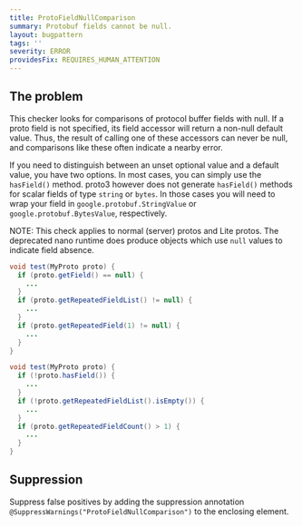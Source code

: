 ```yaml
---
title: ProtoFieldNullComparison
summary: Protobuf fields cannot be null.
layout: bugpattern
tags: ''
severity: ERROR
providesFix: REQUIRES_HUMAN_ATTENTION
---
```


<!--
*** AUTO-GENERATED, DO NOT MODIFY ***
To make changes, edit the @BugPattern annotation or the explanation in docs/bugpattern.
-->

## The problem
This checker looks for comparisons of protocol buffer fields with null. If a
proto field is not specified, its field accessor will return a non-null default
value. Thus, the result of calling one of these accessors can never be null, and
comparisons like these often indicate a nearby error.

If you need to distinguish between an unset optional value and a default value,
you have two options. In most cases, you can simply use the `hasField()` method.
proto3 however does not generate `hasField()` methods for scalar fields of type
`string` or `bytes`. In those cases you will need to wrap your field in
`google.protobuf.StringValue` or `google.protobuf.BytesValue`, respectively.

NOTE: This check applies to normal (server) protos and Lite protos. The
deprecated nano runtime does produce objects which use `null` values to indicate
field absence.

```java {.bad}
void test(MyProto proto) {
  if (proto.getField() == null) {
    ...
  }
  if (proto.getRepeatedFieldList() != null) {
    ...
  }
  if (proto.getRepeatedField(1) != null) {
    ...
  }
}
```

```java {.good}
void test(MyProto proto) {
  if (!proto.hasField()) {
    ...
  }
  if (!proto.getRepeatedFieldList().isEmpty()) {
    ...
  }
  if (proto.getRepeatedFieldCount() > 1) {
    ...
  }
}
```

## Suppression
Suppress false positives by adding the suppression annotation `@SuppressWarnings("ProtoFieldNullComparison")` to the enclosing element.
